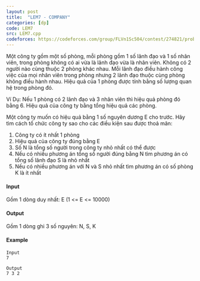 ```yaml
---
layout: post
title:  "LEM7 - COMPANY"
categories: [dp]
code: LEM7
src: LEM7.cpp
codeforces: https://codeforces.com/group/FLVn1Sc504/contest/274821/problem/I
---
```




  


Một công ty gồm một số phòng, mỗi phòng gồm 1 số lãnh đạo và 1 số nhân viên, trong phòng không có ai vừa là lãnh đạo vừa là nhân viên. Không có 2 người nào cùng thuộc 2 phòng khác nhau. Mỗi lãnh đạo điều hành công việc của mọi nhân viên trong phòng nhưng 2 lãnh đạo thuộc cùng phòng không điều hành nhau. Hiệu quả của 1 phòng được tính bằng số lượng quan hệ trong phòng đó.

Ví Dụ: Nếu 1 phòng có 2 lãnh đạo và 3 nhân viên thì hiệu quả phòng đó bằng 6. Hiệu quả của công ty bằng tổng hiệu quả các phòng.

Một công ty muốn có hiệu quả bằng 1 số nguyên dương E cho trước. Hãy tìm cách tổ chức công ty sao cho các điều kiện sau được thoả mãn:

1. Công ty có ít nhất 1 phòng
2. Hiệu quả của công ty đúng bằng E
3. Số N là tổng số người trong công ty nhỏ nhất có thể được
4. Nếu có nhiều phương án tổng số người đúng bằng N tìm phương án có tổng số lãnh đạo S là nhỏ nhất
5. Nếu có nhiều phương án với N và S nhỏ nhất tìm phương án có số phòng K là ít nhất

#### Input

Gồm 1 dòng duy nhất: E (1 <= E <= 10000)

#### Output

Gồm 1 dòng ghi 3 số nguyên: N, S, K

#### Example

```
Input
7

Output
7 3 2
```

<!--more-->

